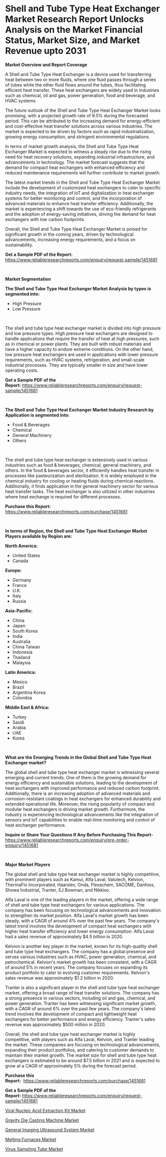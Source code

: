 <p><h1>Shell and Tube Type Heat Exchanger Market Research Report Unlocks Analysis on the Market Financial Status, Market Size, and Market Revenue upto 2031</h1></p><p><strong>Market Overview and Report Coverage</strong></p>
<p><p>A Shell and Tube Type Heat Exchanger is a device used for transferring heat between two or more fluids, where one fluid passes through a series of tubes while the other fluid flows around the tubes, thus facilitating efficient heat transfer. These heat exchangers are widely used in industries such as chemical, oil and gas, power generation, food and beverage, and HVAC systems.</p><p>The future outlook of the Shell and Tube Type Heat Exchanger Market looks promising, with a projected growth rate of 9.5% during the forecasted period. This can be attributed to the increasing demand for energy-efficient and cost-effective heat transfer solutions across various industries. The market is expected to be driven by factors such as rapid industrialization, growing energy consumption, and stringent environmental regulations.</p><p>In terms of market growth analysis, the Shell and Tube Type Heat Exchanger Market is expected to witness a steady rise due to the rising need for heat recovery solutions, expanding industrial infrastructure, and advancements in technology. The market forecast suggests that the demand for compact heat exchangers with enhanced efficiency and reduced maintenance requirements will further contribute to market growth.</p><p>The latest market trends in the Shell and Tube Type Heat Exchanger Market include the development of customized heat exchangers to cater to specific industry needs, the integration of IoT and digitalization in heat exchanger systems for better monitoring and control, and the incorporation of advanced materials to enhance heat transfer efficiency. Additionally, the market is experiencing a shift towards the use of eco-friendly refrigerants and the adoption of energy-saving initiatives, driving the demand for heat exchangers with low carbon footprints.</p><p>Overall, the Shell and Tube Type Heat Exchanger Market is poised for significant growth in the coming years, driven by technological advancements, increasing energy requirements, and a focus on sustainability.</p></p>
<p><strong>Get a Sample PDF of the Report:</strong> <a href="https://www.reliableresearchreports.com/enquiry/request-sample/1451681">https://www.reliableresearchreports.com/enquiry/request-sample/1451681</a></p>
<p>&nbsp;</p>
<p><strong>Market Segmentation</strong></p>
<p><strong>The Shell and Tube Type Heat Exchanger Market Analysis by types is segmented into:</strong></p>
<p><ul><li>High Pressure</li><li>Low Pressure</li></ul></p>
<p>&nbsp;</p>
<p><p>The shell and tube type heat exchanger market is divided into high pressure and low pressure types. High pressure heat exchangers are designed to handle applications that require the transfer of heat at high pressures, such as in chemical or power plants. They are built with robust materials and have a higher capacity to endure extreme conditions. On the other hand, low pressure heat exchangers are used in applications with lower pressure requirements, such as HVAC systems, refrigeration, and small-scale industrial processes. They are typically smaller in size and have lower operating costs.</p></p>
<p><strong>Get a Sample PDF of the Report:</strong>&nbsp;<a href="https://www.reliableresearchreports.com/enquiry/request-sample/1451681">https://www.reliableresearchreports.com/enquiry/request-sample/1451681</a></p>
<p>&nbsp;</p>
<p><strong>The Shell and Tube Type Heat Exchanger Market Industry Research by Application is segmented into:</strong></p>
<p><ul><li>Food & Beverages</li><li>Chemical</li><li>General Machinery</li><li>Others</li></ul></p>
<p>&nbsp;</p>
<p><p>The shell and tube type heat exchanger is extensively used in various industries such as food & beverages, chemical, general machinery, and others. In the food & beverages sector, it efficiently handles heat transfer in processes like pasteurization and sterilization. It is widely employed in the chemical industry for cooling or heating fluids during chemical reactions. Additionally, it finds application in the general machinery sector for various heat transfer tasks. The heat exchanger is also utilized in other industries where heat exchange is required for different processes.</p></p>
<p><strong>Purchase this Report:</strong>&nbsp; <a href="https://www.reliableresearchreports.com/purchase/1451681">https://www.reliableresearchreports.com/purchase/1451681</a></p>
<p>&nbsp;</p>
<p><strong>In terms of Region, the Shell and Tube Type Heat Exchanger Market Players available by Region are:</strong></p>
<p>
    <p> <strong> North America: </strong>
        <ul>
            <li>United States</li>
            <li>Canada</li>
        </ul>
        </p> 
    <p> <strong> Europe: </strong>
        <ul>
            <li>Germany</li>
            <li>France</li>
            <li>U.K.</li>
            <li>Italy</li>
            <li>Russia</li>
        </ul>
        </p> 
    <p> <strong> Asia-Pacific: </strong>
        <ul>
            <li>China</li>
            <li>Japan</li>
            <li>South Korea</li>
            <li>India</li>
            <li>Australia</li>
            <li>China Taiwan</li>
            <li>Indonesia</li>
            <li>Thailand</li>
            <li>Malaysia</li>
        </ul>
        </p> 
    <p> <strong> Latin America: </strong>
        <ul>
            <li>Mexico</li>
            <li>Brazil</li>
            <li>Argentina Korea</li>
            <li>Colombia</li>
        </ul>
        </p> 
    <p> <strong> Middle East & Africa: </strong>
        <ul>
            <li>Turkey</li>
            <li>Saudi</li>
            <li>Arabia</li>
            <li>UAE</li>
            <li>Korea</li>
        </ul>
    </p>
    </p>
<p>&nbsp;</p>
<p><strong>What are the Emerging Trends in the Global Shell and Tube Type Heat Exchanger market?</strong></p>
<p><p>The global shell and tube type heat exchanger market is witnessing several emerging and current trends. One of them is the growing demand for energy efficiency and sustainable solutions, leading to the development of heat exchangers with improved performance and reduced carbon footprint. Additionally, there is an increasing adoption of advanced materials and corrosion-resistant coatings in heat exchangers for enhanced durability and extended operational life. Moreover, the rising popularity of compact and modular heat exchangers is driving market growth. Furthermore, the industry is experiencing technological advancements like the integration of sensors and IoT capabilities to enable real-time monitoring and control of heat exchanger performance.</p></p>
<p><strong>Inquire or Share Your Questions If Any Before Purchasing This Report</strong>- <a href="https://www.reliableresearchreports.com/enquiry/pre-order-enquiry/1451681">https://www.reliableresearchreports.com/enquiry/pre-order-enquiry/1451681</a></p>
<p>&nbsp;</p>
<p><strong>Major Market Players</strong></p>
<p><p>The global shell and tube type heat exchanger market is highly competitive, with prominent players such as Kamui, Alfa Laval, Valutech, Kelvion, ThermaFlo Incorporated, Haarslev, Onda, Flexachem, SACOME, Danfoss, Showa Industrial, Tranter, EJ Bowman, and Nikkiso.</p><p>Alfa Laval is one of the leading players in the market, offering a wide range of shell and tube type heat exchangers for various applications. The company has been focusing on technological advancements and innovation to strengthen its market position. Alfa Laval's market growth has been steady, with a CAGR of around 4% over the past few years. The company's latest trend involves the development of compact heat exchangers with higher heat transfer efficiency and lower energy consumption. Alfa Laval had a sales revenue of approximately $4.5 billion in 2020.</p><p>Kelvion is another key player in the market, known for its high-quality shell and tube type heat exchangers. The company has a global presence and serves various industries such as HVAC, power generation, chemical, and petrochemical. Kelvion's market growth has been consistent, with a CAGR of around 5% in recent years. The company focuses on expanding its product portfolio to cater to evolving customer requirements. Kelvion's sales revenue was approximately $1.2 billion in 2020.</p><p>Tranter is also a significant player in the shell and tube type heat exchanger market, offering a broad range of heat transfer solutions. The company has a strong presence in various sectors, including oil and gas, chemical, and power generation. Tranter has been witnessing significant market growth, with a CAGR of around 6% over the past few years. The company's latest trend involves the development of compact and lightweight heat exchangers for better performance and energy efficiency. Tranter's sales revenue was approximately $500 million in 2020.</p><p>Overall, the shell and tube type heat exchanger market is highly competitive, with players such as Alfa Laval, Kelvion, and Tranter leading the market. These companies are focusing on technological advancements, expanding their product portfolios, and catering to customer demands to maintain their market growth. The market size for shell and tube type heat exchangers is estimated to be around $7.5 billion in 2021 and is expected to grow at a CAGR of approximately 5% during the forecast period.</p></p>
<p><strong>Purchase this Report:</strong>&nbsp;&nbsp;<a href="https://www.reliableresearchreports.com/purchase/1451681">https://www.reliableresearchreports.com/purchase/1451681</a></p>
<p></p>
<p><strong>Get a Sample PDF of the Report:</strong>&nbsp;<a href="https://www.reliableresearchreports.com/enquiry/request-sample/1451681">https://www.reliableresearchreports.com/enquiry/request-sample/1451681</a></p>
<p><p><a href="https://medium.com/@reganklocko456458/viral-nucleic-acid-extraction-kit-market-analysis-and-sze-forecasted-for-period-from-2023-to-2030-f123e6d4694c">Viral Nucleic Acid Extraction Kit Market</a></p><p><a href="https://github.com/CliffMedina6/Market-Research-Report-List-2/blob/main/gravity-die-casting-machine-market.md">Gravity Die Casting Machine Market</a></p><p><a href="https://medium.com/@reganklocko456458/general-imaging-ultrasound-system-market-report-reveals-the-latest-trends-and-growth-opportunities-d38a0a1beebb">General Imaging Ultrasound System Market</a></p><p><a href="https://github.com/PeterParrish5/Market-Research-Report-List-2/blob/main/melting-furnaces-market.md">Melting Furnaces Market</a></p><p><a href="https://medium.com/@reganklocko456458/virus-sampling-tube-market-share-evolution-and-market-growth-trends-2023-2030-b7941edeae3e">Virus Sampling Tube Market</a></p></p>